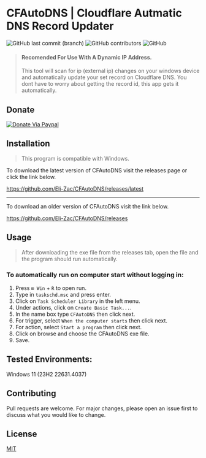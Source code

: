 # CFAutoDNS | Cloudflare Autmatic DNS Record Updater
<img alt="GitHub last commit (branch)" src="https://img.shields.io/github/last-commit/Eli-Zac/CFAutoDNS/main"> <img alt="GitHub contributors" src="https://img.shields.io/github/contributors/Eli-Zac/CFAutoDNS"> <img alt="GitHub" src="https://img.shields.io/github/license/Eli-Zac/CFAutoDNS?color=white">

> #### Recomended For Use With A Dynamic IP Address.
> This tool will scan for ip (external ip) changes on your windows device and automatically update your set record on Cloudflare DNS. You dont have to worry about getting the record id, this app gets it automatically.

## Donate
[![Donate Via Paypal](https://www.paypalobjects.com/en_US/i/btn/btn_donateCC_LG.gif)](https://www.paypal.me/Jasonkkf)


## Installation
> This program is compatible with Windows.

To download the latest version of CFAutoDNS visit the releases page or click the link below.

https://github.com/Eli-Zac/CFAutoDNS/releases/latest
___
To download an older version of CFAutoDNS visit the link below.

https://github.com/Eli-Zac/CFAutoDNS/releases


## Usage
> After downloading the exe file from the releases tab, open the file and the program should run automatically. 

### To automatically run on computer start without logging in:
1. Press ```⊞ Win``` + ```R``` to open run.
2. Type in ```taskschd.msc``` and press enter.
3. Click on ```Task Scheduler Library``` in the left menu.
4. Under actions, click on ```Create Basic Task...```.
5. In the name box type ```CFAutoDNS``` then click next.
6. For trigger, select ```When the computer starts``` then click next.
7. For action, select ```Start a program``` then click next.
8. Click on browse and choose the CFAutoDNS exe file.
9. Save.


## Tested Environments:
Windows 11 (23H2 22631.4037)<br />

## Contributing
Pull requests are welcome. For major changes, please open an issue first to discuss what you would like to change.

## License
[MIT](https://github.com/Eli-Zac/CFAutoDNS/blob/main/LICENSE)
